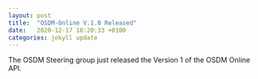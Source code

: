 ```yaml
---
layout: post
title:  "OSDM-Online V.1.0 Released"
date:   2020-12-17 18:20:33 +0100
categories: jekyll update
---
```

The OSDM Steering group just released the Version 1 of the OSDM Online API.

